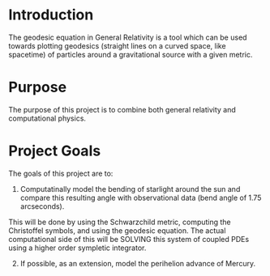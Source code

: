 # Introduction

The geodesic equation in General Relativity is a tool which can be used towards plotting geodesics (straight lines on a curved space, like spacetime) of particles around a gravitational source with a given metric. 

# Purpose

The purpose of this project is to combine both general relativity and computational physics.

# Project Goals

The goals of this project are to:

1. Computatinally model the bending of starlight around the sun and compare this resulting angle with observational data (bend angle of 1.75 arcseconds).

This will be done by using the Schwarzchild metric, computing the Christoffel symbols, and using the geodesic equation. The actual computational side of this will be SOLVING this system of coupled PDEs using a higher order sympletic integrator.

2. If possible, as an extension, model the perihelion advance of Mercury.
